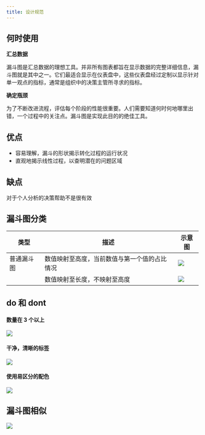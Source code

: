 ```yaml
---
title: 设计规范
---
```


## 何时使用

**汇总数据**

漏斗图是汇总数据的理想工具。并非所有图表都旨在显示数据的完整详细信息，漏斗图就是其中之一。它们最适合显示在仪表盘中，这些仪表盘经过定制以显示针对单一观点的指标，通常是组织中的决策主管所寻求的指标。

**确定瓶颈**

为了不断改进流程，评估每个阶段的性能很重要。人们需要知道何时何地哪里出错，一个过程中的关注点。漏斗图是实现此目的的绝佳工具。

## 优点

- 容易理解，漏斗的形状揭示转化过程的运行状况
- 直观地揭示线性过程，以查明潜在的问题区域

## 缺点

对于个人分析的决策帮助不是很有效

## 漏斗图分类

| 类型       | 描述                                         | 示意图                                                                 |
| ---------- | -------------------------------------------- | ---------------------------------------------------------------------- |
| 普通漏斗图 | 数值映射至高度，当前数值与第一个值的占比情况 | ![](https://gw.alicdn.com/tfs/TB1D7tuupP7gK0jSZFjXXc5aXXa-315-218.png) |
|            | 数值映射至长度，不映射至高度                 | ![](https://gw.alicdn.com/tfs/TB12CdyurY1gK0jSZTEXXXDQVXa-315-219.png) |

## do 和 dont

#### 数量在 3 个以上

![](https://gw.alicdn.com/tfs/TB1V24uuAL0gK0jSZFtXXXQCXXa-316-150.png)

#### 干净，清晰的标签

![](https://gw.alicdn.com/tfs/TB1OClvuET1gK0jSZFhXXaAtVXa-316-152.png)

#### 使用易区分的配色

![](https://gw.alicdn.com/tfs/TB1VCVuuxz1gK0jSZSgXXavwpXa-316-150.png)

## 漏斗图相似

![](https://gw.alicdn.com/tfs/TB1jCRyuEY1gK0jSZFCXXcwqXXa-300-150.png)
